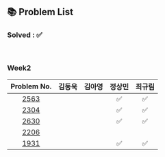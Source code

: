 ## 📚 Problem List 

### Solved : ✅

<br>

### Week2

|Problem No.|김동욱|김아영|정상민|최규림|
|:-----------:|:-----:|:----:|:----:|:----:|
|[2563](https://www.acmicpc.net/problem/2563)|  |  | ✅  | ✅  |
|[2304](https://www.acmicpc.net/problem/2304)|  |  | ✅  | ✅  |
|[2630](https://www.acmicpc.net/problem/2630)|  |  | ✅  | ✅  |
|[2206](https://www.acmicpc.net/problem/2206)|  |  |   |   |
|[1931](https://www.acmicpc.net/problem/1931)|  |  | ✅  | ✅  |
